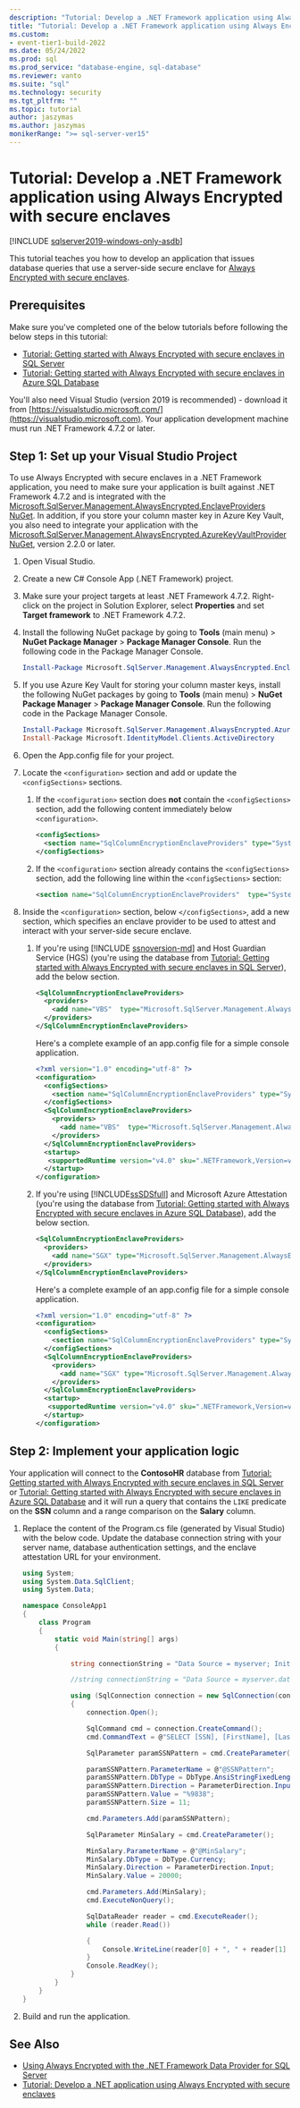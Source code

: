 ```yaml
---
description: "Tutorial: Develop a .NET Framework application using Always Encrypted with secure enclaves"
title: "Tutorial: Develop a .NET Framework application using Always Encrypted with secure enclaves | Microsoft Docs"
ms.custom:
- event-tier1-build-2022
ms.date: 05/24/2022
ms.prod: sql
ms.prod_service: "database-engine, sql-database"
ms.reviewer: vanto
ms.suite: "sql"
ms.technology: security
ms.tgt_pltfrm: ""
ms.topic: tutorial
author: jaszymas
ms.author: jaszymas
monikerRange: ">= sql-server-ver15"
---
```

# Tutorial: Develop a .NET Framework application using Always Encrypted with secure enclaves

[!INCLUDE [sqlserver2019-windows-only-asdb](../../includes/applies-to-version/sqlserver2019-windows-only-asdb.md)]

This tutorial teaches you how to develop an application that issues database queries that use a server-side secure enclave for [Always Encrypted with secure enclaves](encryption/always-encrypted-enclaves.md). 

## Prerequisites
Make sure you've completed one of the below tutorials before following the below steps in this tutorial:

- [Tutorial: Getting started with Always Encrypted with secure enclaves in SQL Server](tutorial-getting-started-with-always-encrypted-enclaves.md)
- [Tutorial: Getting started with Always Encrypted with secure enclaves in Azure SQL Database](/azure/azure-sql/database/always-encrypted-enclaves-getting-started)

You'll also need Visual Studio (version 2019 is recommended) - download it from [https://visualstudio.microsoft.com/](https://visualstudio.microsoft.com). Your application development machine must run .NET Framework 4.7.2 or later.

## Step 1: Set up your Visual Studio Project

To use Always Encrypted with secure enclaves in a .NET Framework application, you need to make sure your application is built against .NET Framework 4.7.2 and is integrated with the [Microsoft.SqlServer.Management.AlwaysEncrypted.EnclaveProviders NuGet](https://www.nuget.org/packages/Microsoft.SqlServer.Management.AlwaysEncrypted.EnclaveProviders). In addition, if you store your column master key in Azure Key Vault, you also need to integrate your application with the [Microsoft.SqlServer.Management.AlwaysEncrypted.AzureKeyVaultProvider NuGet](https://www.nuget.org/packages/Microsoft.SqlServer.Management.AlwaysEncrypted.AzureKeyVaultProvider), version 2.2.0 or later. 

1. Open Visual Studio.

2. Create a new C\# Console App (.NET Framework) project.

3. Make sure your project targets at least .NET Framework 4.7.2. Right-click on the project in Solution Explorer, select **Properties** and set **Target framework** to .NET Framework 4.7.2.

4. Install the following NuGet package by going to **Tools** (main menu) > **NuGet Package Manager** > **Package Manager Console**. Run the following code in the Package Manager Console.

   ```powershell
   Install-Package Microsoft.SqlServer.Management.AlwaysEncrypted.EnclaveProviders -IncludePrerelease
   ```

5. If you use Azure Key Vault for storing your column master keys, install the following NuGet packages by going to **Tools** (main menu) > **NuGet Package Manager** > **Package Manager Console**. Run the following code in the Package Manager Console.

   ```powershell
   Install-Package Microsoft.SqlServer.Management.AlwaysEncrypted.AzureKeyVaultProvider -IncludePrerelease -Version 2.2.0
   Install-Package Microsoft.IdentityModel.Clients.ActiveDirectory
   ```

6. Open the App.config file for your project.

7. Locate the `<configuration>` section and add or update the `<configSections>` sections.

   1. If the `<configuration>` section does **not** contain the `<configSections>` section, add the following content immediately below `<configuration>`.

      ```xml
      <configSections>
        <section name="SqlColumnEncryptionEnclaveProviders" type="System.Data.SqlClient.SqlColumnEncryptionEnclaveProviderConfigurationSection, System.Data, Version=4.0.0.0, Culture=neutral, PublicKeyToken=b77a5c561934e089" />
      </configSections>
      ```

   2. If the `<configuration>` section already contains the `<configSections>` section, add the following line within the `<configSections>` section:

      ```xml
      <section name="SqlColumnEncryptionEnclaveProviders"  type="System.   Data.SqlClient.   SqlColumnEncryptionEnclaveProviderConfigurationSection, System.   Data,  Version=4.0.0.0, Culture=neutral,    PublicKeyToken=b77a5c561934e089" />
      ```

8. Inside the `<configuration>` section, below `</configSections>`, add a new section, which specifies an enclave provider to be used to attest and interact with your server-side secure enclave.

   1. If you're using [!INCLUDE [ssnoversion-md](../../includes/ssnoversion-md.md)] and Host Guardian Service (HGS) (you're using the database from [Tutorial: Getting started with Always Encrypted with secure enclaves in SQL Server](tutorial-getting-started-with-always-encrypted-enclaves.md)), add the below section.

      ```xml
      <SqlColumnEncryptionEnclaveProviders>
        <providers>
          <add name="VBS"  type="Microsoft.SqlServer.Management.AlwaysEncrypted.EnclaveProviders.HostGuardianServiceEnclaveProvider,  Microsoft.SqlServer.Management.AlwaysEncrypted.EnclaveProviders,    Version=15.0.0.0, Culture=neutral, PublicKeyToken=89845dcd8080cc91"/>
        </providers>
      </SqlColumnEncryptionEnclaveProviders>
      ```

      Here's a complete example of an app.config file for a simple console application.

      ```xml
      <?xml version="1.0" encoding="utf-8" ?>
      <configuration>
        <configSections>
          <section name="SqlColumnEncryptionEnclaveProviders" type="System.Data.SqlClient.SqlColumnEncryptionEnclaveProviderConfigurationSection, System.Data, Version=4.0.0.0, Culture=neutral, PublicKeyToken=b77a5c561934e089" />
        </configSections>
        <SqlColumnEncryptionEnclaveProviders>
          <providers>
            <add name="VBS"  type="Microsoft.SqlServer.Management.AlwaysEncrypted.EnclaveProviders.HostGuardianServiceEnclaveProvider,  Microsoft.SqlServer.Management.AlwaysEncrypted.EnclaveProviders,    Version=15.0.0.0, Culture=neutral, PublicKeyToken=89845dcd8080cc91"/>
          </providers>
        </SqlColumnEncryptionEnclaveProviders>
        <startup> 
         <supportedRuntime version="v4.0" sku=".NETFramework,Version=v4.7.2" />
        </startup>
      </configuration>
      ```

   1. If you're using [!INCLUDE[ssSDSfull](../../includes/sssdsfull-md.md)] and Microsoft Azure Attestation (you're using the database from [Tutorial: Getting started with Always Encrypted with secure enclaves in Azure SQL Database](/azure/azure-sql/database/always-encrypted-enclaves-getting-started)), add the below section.

      ```xml
      <SqlColumnEncryptionEnclaveProviders>
        <providers>
          <add name="SGX" type="Microsoft.SqlServer.Management.AlwaysEncrypted.EnclaveProviders.AzureAttestationEnclaveProvider, Microsoft.SqlServer.Management.AlwaysEncrypted.EnclaveProviders, Version=15.0.0.0, Culture=neutral, PublicKeyToken=89845dcd8080cc91" />
        </providers>
      </SqlColumnEncryptionEnclaveProviders>
      ```

      Here's a complete example of an app.config file for a simple console application.

      ```xml
      <?xml version="1.0" encoding="utf-8" ?>
      <configuration>
        <configSections>
          <section name="SqlColumnEncryptionEnclaveProviders" type="System.Data.SqlClient.SqlColumnEncryptionEnclaveProviderConfigurationSection, System.Data, Version=4.0.0.0, Culture=neutral, PublicKeyToken=b77a5c561934e089" />
        </configSections>
        <SqlColumnEncryptionEnclaveProviders>
          <providers>
            <add name="SGX" type="Microsoft.SqlServer.Management.AlwaysEncrypted.EnclaveProviders.AzureAttestationEnclaveProvider, Microsoft.SqlServer.Management.AlwaysEncrypted.EnclaveProviders, Version=15.0.0.0, Culture=neutral, PublicKeyToken=89845dcd8080cc91" />
          </providers>
        </SqlColumnEncryptionEnclaveProviders>
        <startup> 
         <supportedRuntime version="v4.0" sku=".NETFramework,Version=v4.7.2" />
        </startup>
      </configuration>
      ```

## Step 2: Implement your application logic

Your application will connect to the **ContosoHR** database from [Tutorial: Getting started with Always Encrypted with secure enclaves in SQL Server](tutorial-getting-started-with-always-encrypted-enclaves.md) or [Tutorial: Getting started with Always Encrypted with secure enclaves in Azure SQL Database](/azure/azure-sql/database/always-encrypted-enclaves-getting-started) and it will run a query that contains the `LIKE` predicate on the **SSN** column and a range comparison on the **Salary** column.

1. Replace the content of the Program.cs file (generated by Visual Studio) with the below code. Update the database connection string with your server name, database authentication settings, and the enclave attestation URL for your environment.

    ```cs
    using System;
    using System.Data.SqlClient;
    using System.Data;

    namespace ConsoleApp1
    {
        class Program
        {
            static void Main(string[] args)
            {
    
                string connectionString = "Data Source = myserver; Initial Catalog = ContosoHR; Column Encryption Setting = Enabled;Enclave Attestation Url = http://hgs.bastion.local/Attestation; Integrated Security = true";

                //string connectionString = "Data Source = myserver.database.windows.net; Initial Catalog = ContosoHR; Column Encryption Setting = Enabled;Enclave Attestation Url = https://myattestationprovider.uks.attest.azure.net/attest/SgxEnclave; User ID=user; Password=password";

                using (SqlConnection connection = new SqlConnection(connectionString))
                {
                    connection.Open();

                    SqlCommand cmd = connection.CreateCommand();
                    cmd.CommandText = @"SELECT [SSN], [FirstName], [LastName], [Salary] FROM [HR].[Employees] WHERE [SSN] LIKE @SSNPattern AND [Salary] > @MinSalary;";

                    SqlParameter paramSSNPattern = cmd.CreateParameter();

                    paramSSNPattern.ParameterName = @"@SSNPattern";
                    paramSSNPattern.DbType = DbType.AnsiStringFixedLength;
                    paramSSNPattern.Direction = ParameterDirection.Input;
                    paramSSNPattern.Value = "%9838";
                    paramSSNPattern.Size = 11;

                    cmd.Parameters.Add(paramSSNPattern);

                    SqlParameter MinSalary = cmd.CreateParameter();

                    MinSalary.ParameterName = @"@MinSalary";
                    MinSalary.DbType = DbType.Currency;
                    MinSalary.Direction = ParameterDirection.Input;
                    MinSalary.Value = 20000;

                    cmd.Parameters.Add(MinSalary);
                    cmd.ExecuteNonQuery();
    
                    SqlDataReader reader = cmd.ExecuteReader();
                    while (reader.Read())

                    {
                        Console.WriteLine(reader[0] + ", " + reader[1] + ", " + reader[2] + ", " + reader[3]);
                    }   
                    Console.ReadKey();
                }
            }
        }
    }
    ```

2. Build and run the application.  

## See Also

- [Using Always Encrypted with the .NET Framework Data Provider for SQL Server](encryption/develop-using-always-encrypted-with-net-framework-data-provider.md)
- [Tutorial: Develop a .NET application using Always Encrypted with secure enclaves](../../connect/ado-net/sql/tutorial-always-encrypted-enclaves-develop-net-apps.md)
